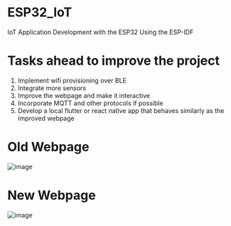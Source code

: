 # ESP32_IoT
IoT Application Development with the ESP32 Using the ESP-IDF
# Tasks ahead to improve the project
1. Implement wifi provisioning over BLE
2. Integrate more sensors
3. Improve the webpage and make it interactive
4. Incorporate MQTT and other protocols if possible
5. Develop a local flutter or react native app that behaves similarly as the improved webpage

# Old Webpage
![image](https://github.com/user-attachments/assets/845a804a-cd60-4a9d-82ee-a5d808e6a2e8)


# New Webpage
![image](https://github.com/user-attachments/assets/e6053fbc-b458-47c5-840b-91806a977d46)
